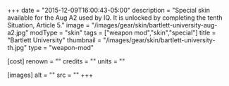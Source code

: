 +++
date = "2015-12-09T16:00:43-05:00"
description = "Special skin available for the Aug A2 used by IQ. It is unlocked by completing the tenth Situation, Article 5."
image = "/images/gear/skin/bartlett-university-aug-a2.jpg"
modType = "skin"
tags = ["weapon mod","skin","special"]
title = "Bartlett University"
thumbnail = "/images/gear/skin/bartlett-university-th.jpg"
type = "weapon-mod"

[cost]
  renown = ""
  credits = ""
  units = ""

[images]
  alt = ""
  src = ""
+++
